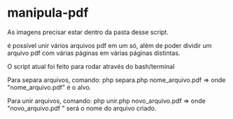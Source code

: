 # manipula-pdf

As imagens precisar estar dentro da pasta desse script.

é possível unir vários arquivos pdf em um só, além de poder dividir um arquivo pdf
com várias páginas em várias páginas distintas.

O script atual foi feito para rodar através do bash/terminal

Para separa arquivos, comando: php separa.php nome_arquivo.pdf => onde "nome_arquivo.pdf" é o alvo.

Para unir arquivos, comando: php unir.php novo_arquivo.pdf => onde "novo_arquivo.pdf " será o nome do arquivo criado.
